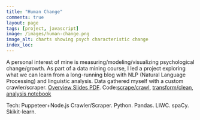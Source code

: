 ```yaml
---
title: "Human Change"
comments: true
layout: page
tags: [project, javascript]
image: /images/human-change.png
image_alt: charts showing psych characteristic change
index_loc:
---
```


A personal interest of mine is measuring/modeling/visualizing psychological change/growth.  As part of a data mining course, I led a project exploring what we can learn from a long-running blog with NLP (Natural Language Processing) and linguistic analysis.  Data gathered myself with a custom crawler/scraper. [Overview Slides PDF](https://github.com/a-laughlin/data-mining-group/blob/master/Group2_TimeSeriesNLP_Part6.pdf). Code:[scrape/crawl]( https://github.com/a-laughlin/data-mining-group/blob/master/adam_scraper.js), [transform/clean](https://github.com/a-laughlin/data-mining-group/blob/master/adam_transform.py), [analysis notebook](https://github.com/a-laughlin/data-mining-group/blob/master/adam_analysis.ipynb)

Tech: Puppeteer+Node.js Crawler/Scraper. Python. Pandas. LIWC. spaCy. Skikit-learn.
